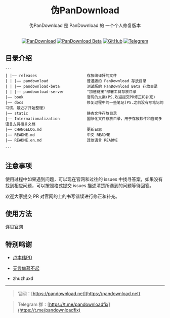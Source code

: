 <div align="center">
  <h1>伪PanDownload</h1>
  伪PanDownload 是 PanDownload 的 一个个人修复版本<br><br>

[![PanDownload](https://img.shields.io/badge/PanDownload-暂未发布-brightgreen?style=flat-square&logo=iCloud)](https://github.com/PanDownload-Fix/PanDownload-Fix)
[![PanDownload Beta](https://img.shields.io/badge/PanDownload--Beta-V0.0.3-brightgreen?style=flat-square&logo=iCloud)](https://github.com/PanDownload-Fix/PanDownload-Fix)
[![GitHub](https://img.shields.io/github/stars/PanDownload-Fix/PanDownload-Fix?style=flat-square&logo=GitHub)](https://github.com/PanDownload-Fix/PanDownload-Fix)
[![Telegrem](https://img.shields.io/badge/Telegrem-@PanDownloadFix-brightgreen?style=flat-square&logo=Telegram)](https://t.me/PanDownloadFix)

</div>

## 目录介绍

````
```
| |—— releases                      存放编译好的文件
| | |—— pandownload                 普通版的 PanDownload 存放目录
| | |—— pandownload-beta            测试版的 PanDownload Beta 存放目录
| | |—— pandownload-server          "加速链接"部署工具存放目录
|—— book                            官网的文案(PS.欢迎提交PR修正和补充)
|—— docs                            修复过程中的一些笔记(PS.之前没有写笔记的习惯，最近才开始整理)
|—— static                          静态文件存放目录
|—— Internationalization            国际化文件存放目录，用于存放软件和官网多语言支持相关文档
|—— CHANGELOG.md                    更新日志
|—— README.md                       中文 README
|—— README.en.md                    其他语言 README

```
````

## 注意事项

使用过程中如果遇到问题，可以现在官网和过往的 issues 中找寻答案，如果没有找到相应问题，可以按照格式提交 issues 描述清楚所遇到的问题等待回答。

欢迎大家提交 PR 对官网的上的书写错误进行修正和补充。

## 使用方法

[详见官网](https://pandownload.net)

## 特别鸣谢

- [卢本伟PD](https://github.com/lubenweiPD)

- [无言仰慕不起](https://github.com/Admirepowered)
- zhuzhuxd

---

> 官网：[https://pandownload.net](https://pandownload.net)

> Telegram 群：[https://t.me/pandownloadfix](https://t.me/pandownloadfix)
